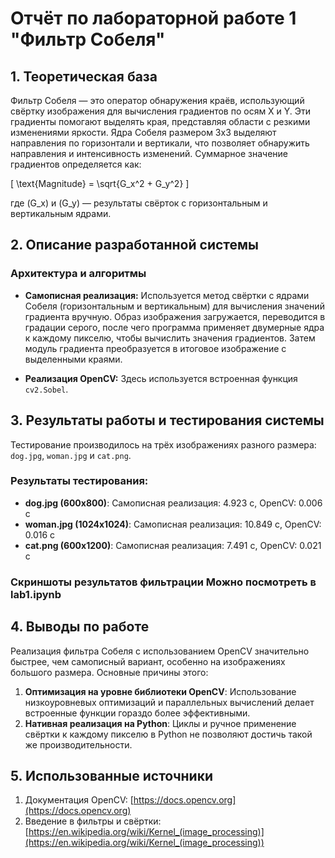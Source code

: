 # Отчёт по лабораторной работе 1 "Фильтр Собеля"

## 1. Теоретическая база

Фильтр Собеля — это оператор обнаружения краёв, использующий свёртку изображения для вычисления градиентов по осям X и Y. Эти градиенты помогают выделять края, представляя области с резкими изменениями яркости. Ядра Собеля размером 3x3 выделяют направления по горизонтали и вертикали, что позволяет обнаружить направления и интенсивность изменений. Суммарное значение градиентов определяется как:

\[
\text{Magnitude} = \sqrt{G_x^2 + G_y^2}
\]

где \(G_x\) и \(G_y\) — результаты свёрток с горизонтальным и вертикальным ядрами.

## 2. Описание разработанной системы

### Архитектура и алгоритмы

- **Самописная реализация:** Используется метод свёртки с ядрами Собеля (горизонтальным и вертикальным) для вычисления значений градиента вручную. Образ изображения загружается, переводится в градации серого, после чего программа применяет двумерные ядра к каждому пикселю, чтобы вычислить значения градиентов. Затем модуль градиента преобразуется в итоговое изображение с выделенными краями.

- **Реализация OpenCV:** Здесь используется встроенная функция `cv2.Sobel`.

## 3. Результаты работы и тестирования системы

Тестирование производилось на трёх изображениях разного размера: `dog.jpg`, `woman.jpg` и `cat.png`.

### Результаты тестирования:

- **dog.jpg (600x800)**: Самописная реализация: 4.923 с, OpenCV: 0.006 с
- **woman.jpg (1024x1024)**: Самописная реализация: 10.849 с, OpenCV: 0.016 с
- **cat.png (600x1200)**: Самописная реализация: 7.491 с, OpenCV: 0.021 с

### Скриншоты результатов фильтрации Можно посмотреть в lab1.ipynb

## 4. Выводы по работе

Реализация фильтра Собеля с использованием OpenCV значительно быстрее, чем самописный вариант, особенно на изображениях большого размера. Основные причины этого:
1. **Оптимизация на уровне библиотеки OpenCV**: Использование низкоуровневых оптимизаций и параллельных вычислений делает встроенные функции гораздо более эффективными.
2. **Нативная реализация на Python**: Циклы и ручное применение свёртки к каждому пикселю в Python не позволяют достичь такой же производительности.

## 5. Использованные источники


1. Документация OpenCV: [https://docs.opencv.org](https://docs.opencv.org)
2. Введение в фильтры и свёртки: [https://en.wikipedia.org/wiki/Kernel_(image_processing)](https://en.wikipedia.org/wiki/Kernel_(image_processing))
